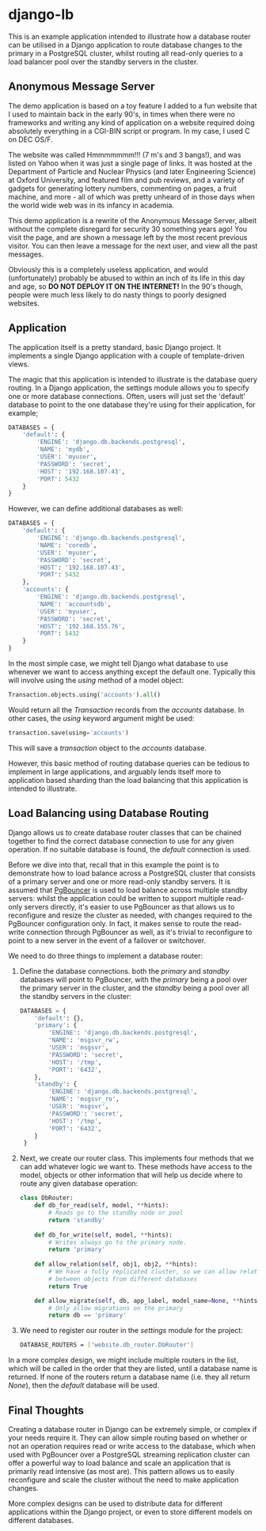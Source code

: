 # django-lb

This is an example application intended to illustrate how a database router can
be utilised in a Django application to route database changes to the primary in
a PostgreSQL cluster, whilst routing all read-only queries to a load balancer
pool over the standby servers in the cluster.

## Anonymous Message Server

The demo application is based on a toy feature I added to a fun website that I 
used to maintain back in the early 90's, in times when there were no frameworks
and writing any kind of application on a website required doing absolutely 
everything in a CGI-BIN script or program. In my case, I used C on DEC OS/F.

The website was called Hmmmmmmm!!! (7 m's and 3 bangs!), and was listed on Yahoo 
when it was just a single page of links. It was hosted at the Department of 
Particle and Nuclear Physics (and later Engineering Science) at Oxford 
University, and featured film and pub reviews, and a variety of gadgets for 
generating lottery numbers, commenting on pages, a fruit machine, and more - 
all of which was pretty unheard of in those days when the world wide web was 
in its infancy in academia.

This demo application is a rewrite of the Anonymous Message Server, albeit 
without the complete disregard for security 30 something years ago! You visit
the page, and are shown a message left by the most recent previous visitor. You
can then leave a message for the next user, and view all the past messages.

Obviously this is a completely useless application, and would (unfortunately) 
probably be abused to within an inch of its life in this day and age, so **DO
NOT DEPLOY IT ON THE INTERNET!** In the 90's though, people were much less
likely to do nasty things to poorly designed websites.

## Application

The application itself is a pretty standard, basic Django project. It 
implements a single Django application with a couple of template-driven views.

The magic that this application is intended to illustrate is the database query
routing. In a Django application, the settings module allows you to specify one
or more database connections. Often, users will just set the 'default' 
database to point to the one database they're using for their application, for
example;

```python
DATABASES = {
    'default': {
        'ENGINE': 'django.db.backends.postgresql',
        'NAME': 'mydb',
        'USER': 'myuser',
        'PASSWORD': 'secret',
        'HOST': '192.168.107.43',
        'PORT': 5432
    }
}
```

However, we can define additional databases as well:

```python
DATABASES = {
    'default': {
        'ENGINE': 'django.db.backends.postgresql',
        'NAME': 'coredb',
        'USER': 'myuser',
        'PASSWORD': 'secret',
        'HOST': '192.168.107.43',
        'PORT': 5432
    },
    'accounts': {
        'ENGINE': 'django.db.backends.postgresql',
        'NAME': 'accountsdb',
        'USER': 'myuser',
        'PASSWORD': 'secret',
        'HOST': '192.168.155.76',
        'PORT': 5432
    }
}
```

In the most simple case, we might tell Django what database to use whenever we
want to access anything except the default one. Typically this will involve
using the *using* method of a model object:

```python
Transaction.objects.using('accounts').all()
```

Would return all the *Transaction* records from the *accounts* database. In 
other cases, the *using* keyword argument might be used:

```python
transaction.save(using='accounts')
```

This will save a *transaction* object to the *accounts* database.

However, this basic method of routing database queries can be tedious to 
implement in large applications, and arguably lends itself more to application
based sharding than the load balancing that this application is intended to 
illustrate.

## Load Balancing using Database Routing

Django allows us to create database router classes that can be chained together 
to find the correct database connection to use for any given operation. If no 
suitable database is found, the *default* connection is used.

Before we dive into that, recall that in this example the point is to 
demonstrate how to load balance across a PostgreSQL cluster that consists of a
primary server and one or more read-only standby servers. It is assumed that
[PgBouncer](https://www.pgbouncer.org) is used to load balance across multiple
standby servers: whilst the application could be written to support multiple 
read-only servers directly, it's easier to use PgBouncer as that allows us to
reconfigure and resize the cluster as needed, with changes required to the 
PgBouncer configuration only. In fact, it makes sense to route the read-write
connection through PgBouncer as well, as it's trivial to reconfigure to point
to a new server in the event of a failover or switchover.

We need to do three things to implement a database router:

1) Define the database connections. both the *primary* and *standby* databases
   will point to PgBouncer, with the *primary* being a pool over the primary
   server in the cluster, and the *standby* being a pool over all the standby
   servers in the cluster:
   
   ```python
   DATABASES = {
       'default': {},
       'primary': {
           'ENGINE': 'django.db.backends.postgresql',
           'NAME': 'msgsvr_rw',
           'USER': 'msgsvr',
           'PASSWORD': 'secret',
           'HOST': '/tmp',
           'PORT': '6432',
       },
       'standby': {
           'ENGINE': 'django.db.backends.postgresql',
           'NAME': 'msgsvr_ro',
           'USER': 'msgsvr',
           'PASSWORD': 'secret',
           'HOST': '/tmp',
           'PORT': '6432',
       }
    }   
   ```

1) Next, we create our router class. This implements four methods that we can
   add whatever logic we want to. These methods have access to the model, 
   objects or other information that will help us decide where to route any 
   given database operation:
   
   ```python
   class DbRouter:
       def db_for_read(self, model, **hints):
           # Reads go to the standby node or pool
           return 'standby'
    
       def db_for_write(self, model, **hints):
           # Writes always go to the primary node.
           return 'primary'
    
       def allow_relation(self, obj1, obj2, **hints):
           # We have a fully replicated cluster, so we can allow relationships
           # between objects from different databases
           return True
   
       def allow_migrate(self, db, app_label, model_name=None, **hints):
           # Only allow migrations on the primary
           return db == 'primary'
   ```
   
1) We need to register our router in the *settings* module for the project:
    
   ```bash
   DATABASE_ROUTERS = ['website.db_router.DbRouter']
   ```
   
In a more complex design, we might include multiple routers in the list, which 
will be called in the order that they are listed, until a database name is 
returned. If none of the routers return a database name (i.e. they all return 
*None*), then the *default* database will be used.

## Final Thoughts

Creating a database router in Django can be extremely simple, or complex if 
your needs require it. They can allow simple routing based on whether or not
an operation requires read or write access to the database, which when used with
PgBouncer over a PostgreSQL streaming replication cluster can offer a powerful
way to load balance and scale an application that is primarily read intensive
(as most are). This pattern allows us to easily reconfigure and scale the
cluster without the need to make application changes.

More complex designs can be used to distribute data for different applications
within the Django project, or even to store different models on different 
databases.